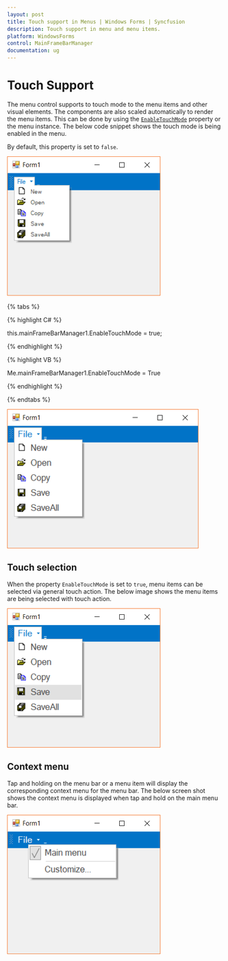 ```yaml
---
layout: post
title: Touch support in Menus | Windows Forms | Syncfusion
description: Touch support in menu and menu items.
platform: WindowsForms
control: MainFrameBarManager 
documentation: ug
---
```


# Touch Support

The menu control supports to touch mode to the menu items and other visual elements. The components are also scaled automatically to render the menu items. This can be done by using the [`EnableTouchMode`](https://help.syncfusion.com/cr/cref_files/windowsforms/Syncfusion.Tools.Windows~Syncfusion.Windows.Forms.Tools.XPMenus.BarManager~EnableTouchMode.html) property or the menu instance. The below code snippet shows the touch mode is being enabled in the menu.

By default, this property is set to `false`.

![Menu disabled with touch mode](Touch-Support-images/menu_Touch_Disabled.png "Menu before enabling touch mode")

{% tabs %}

{% highlight C# %}

this.mainFrameBarManager1.EnableTouchMode = true;

{% endhighlight %}

{% highlight VB %}

Me.mainFrameBarManager1.EnableTouchMode = True

{% endhighlight %}

{% endtabs %}

![Menu enabled with touch mode](Touch-Support-images/menu_Touch_Enabled.png "Menu after enabling touch mode")

## Touch selection

When the property `EnableTouchMode` is set to `true`, menu items can be selected via general touch action. The below image shows the menu items are being selected with touch action.

![Menu items selected with touch action](Touch-Support-images/menu_Touch_Selection.png)

## Context menu

Tap and holding on the menu bar or a menu item will display the corresponding context menu for the menu bar. The below screen shot shows the context menu is displayed when tap and hold on the main menu bar.

![Context menu in menu bar](Touch-Support-images/menu_with_ContextMenu.png)